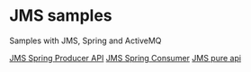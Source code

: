 # JMS samples
Samples with JMS, Spring and ActiveMQ

[JMS Spring Producer API]()
[JMS Spring Consumer]()
[JMS pure api]()